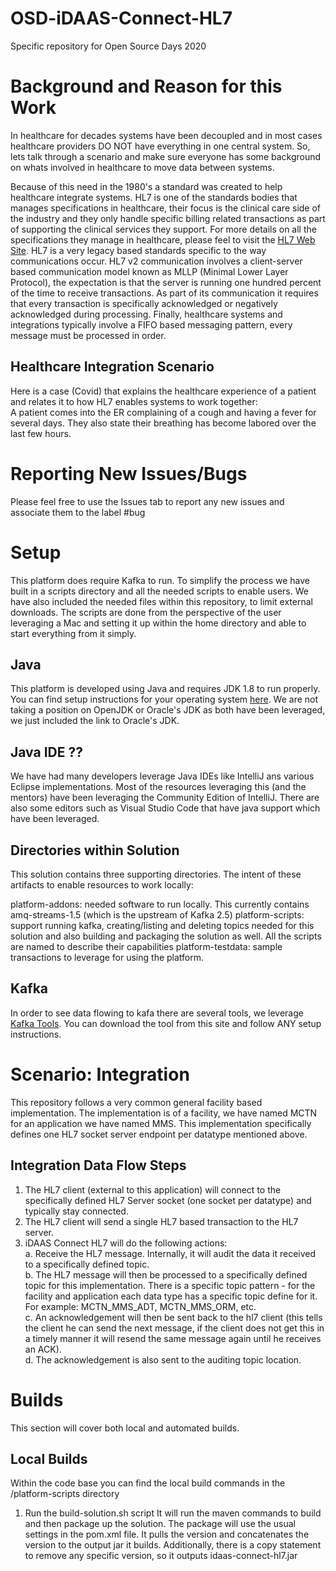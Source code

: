 # OSD-iDAAS-Connect-HL7
Specific repository for Open Source Days 2020

# Background and Reason for this Work
In healthcare for decades systems have been decoupled and in most cases healthcare providers DO NOT have everything in one central system. So, lets talk through a scenario and make sure everyone has some background on whats involved in healthcare to move data between systems. <br/>

Because of this need in the 1980's a standard was created to help healthcare integrate systems. HL7 is one of the standards bodies that manages specifications in healthcare, their focus is the clinical care side of the industry and they only handle specific billing related transactions as part of supporting the clinical services they support. For more details on all the specifications they manage in healthcare, please feel to visit the <a href="https://www.kafkatool.com/" target="_blank">HL7 Web Site</a>. HL7 is a very legacy based standards specific to the way communications occur. HL7 v2 communication involves a client-server based communication model known as MLLP (Minimal Lower Layer Protocol), the expectation is that the server is running one hundred percent of the time to receive transactions. As part of its communication it requires that every transaction is specifically acknowledged or negatively acknowledged during processing. Finally, healthcare systems and integrations typically involve a FIFO based messaging pattern, every message must be processed in order.

## Healthcare Integration Scenario
Here is a case (Covid) that explains the healthcare experience of a patient and relates it to how HL7 enables systems to work together:<br/>
A patient comes into the ER complaining of a cough and having a fever for several days. They also state their breathing has become labored over the last few hours. <br/> 


# Reporting New Issues/Bugs
Please feel free to use the Issues tab to report any new issues and associate them to the label #bug

# Setup
This platform does require Kafka to run. To simplify the process we have built in a scripts directory and all the needed scripts to enable users. We have also included the needed files within this repository, to limit external downloads. The scripts are done from the perspective of the user leveraging a Mac and setting it up within the home directory and able to start everything from it simply. 

## Java
This platform is developed using Java and requires JDK 1.8 to run properly. You can find setup instructions for your operating system <a href="https://docs.oracle.com/javase/8/docs/technotes/guides/install/install_overview.html" target="_blank">here</a>. We are not taking a position on OpenJDK or Oracle's JDK as both have been leveraged, we just included the link to Oracle's JDK.

## Java IDE ??
We have had many developers leverage Java IDEs like IntelliJ ans various Eclipse implementations. Most of the resources leveraging this (and the mentors) have been leveraging the Community Edition of IntelliJ. There are also some editors such as Visual Studio Code that have java support which have been leveraged. 

## Directories within Solution
This solution contains three supporting directories. The intent of these artifacts to enable resources to work locally: 

platform-addons: needed software to run locally. This currently contains amq-streams-1.5 (which is the upstream of Kafka 2.5)
platform-scripts: support running kafka, creating/listing and deleting topics needed for this solution and also building and packaging the solution as well. All the scripts are named to describe their capabilities 
platform-testdata: sample transactions to leverage for using the platform.

## Kafka 
In order to see data flowing to kafa there are several tools, we leverage <a href="https://www.kafkatool.com/" target="_blank">Kafka Tools</a>. You can download the tool from this site and follow ANY setup instructions.

# Scenario: Integration 
This repository follows a very common general facility based implementation. The implementation
is of a facility, we have named MCTN for an application we have named MMS. This implementation 
specifically defines one HL7 socket server endpoint per datatype mentioned above.

## Integration Data Flow Steps
 
1. The HL7 client (external to this application) will connect to the specifically defined HL7
Server socket (one socket per datatype) and typically stay connected.
2. The HL7 client will send a single HL7 based transaction to the HL7 server.
3. iDAAS Connect HL7 will do the following actions:<br/>
    a. Receive the HL7 message. Internally, it will audit the data it received to 
    a specifically defined topic.<br/>
    b. The HL7 message will then be processed to a specifically defined topic for this implementation. There is a 
    specific topic pattern -  for the facility and application each data type has a specific topic define for it.
    For example: MCTN_MMS_ADT, MCTN_MMS_ORM, etc. <br/>
    c. An acknowledgement will then be sent back to the hl7 client (this tells the client he can send the next message,
    if the client does not get this in a timely manner it will resend the same message again until he receives an ACK).<br/>
    d. The acknowledgement is also sent to the auditing topic location.<br/>
    
# Builds
This section will cover both local and automated builds.

## Local Builds
Within the code base you can find the local build commands in the /platform-scripts directory
1.  Run the build-solution.sh script
It will run the maven commands to build and then package up the solution. The package will use the usual settings
in the pom.xml file. It pulls the version and concatenates the version to the output jar it builds.
Additionally, there is a copy statement to remove any specific version, so it outputs idaas-connect-hl7.jar
